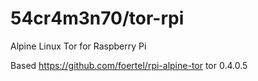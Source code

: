 # 54cr4m3n70/tor-rpi
Alpine Linux Tor for Raspberry Pi

Based https://github.com/foertel/rpi-alpine-tor
tor 0.4.0.5
